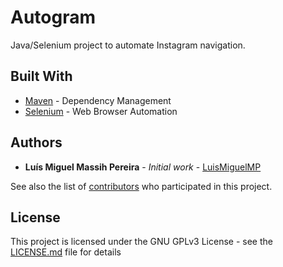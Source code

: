 # Autogram

Java/Selenium project to automate Instagram navigation.

## Built With

* [Maven](https://maven.apache.org/) - Dependency Management
* [Selenium](https://www.seleniumhq.org/) - Web Browser Automation


## Authors

* **Luís Miguel Massih Pereira** - *Initial work* - [LuisMiguelMP](https://github.com/LuisMiguelMP)

See also the list of [contributors](https://github.com/LuisMiguelMP/Autogram/contributors) who participated in this project.


## License

This project is licensed under the GNU GPLv3 License - see the [LICENSE.md](LICENSE.md) file for details
